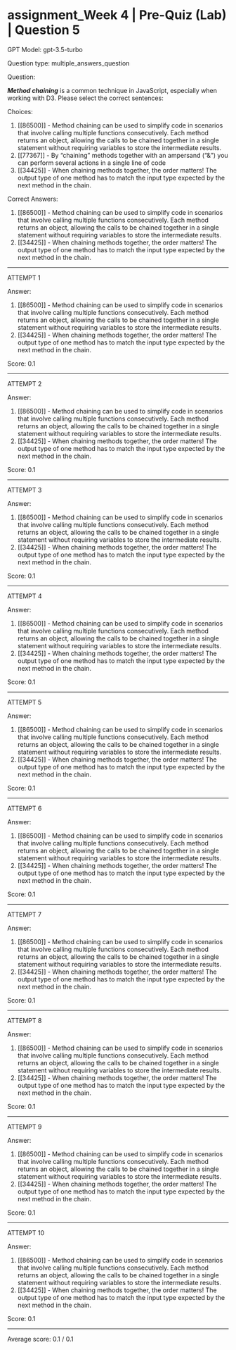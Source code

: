 # assignment_Week 4 | Pre-Quiz (Lab) | Question 5

GPT Model: gpt-3.5-turbo

Question type: multiple_answers_question

Question:
<div><p><strong><i>Method chaining</i></strong><span> is a common technique in JavaScript, especially when working with D3. Please select the correct sentences:</span></p></div>

Choices:
1. [[86500]] - Method chaining can be used to simplify code in scenarios that involve calling multiple functions consecutively. Each method returns an object, allowing the calls to be chained together in a single statement without requiring variables to store the intermediate results.
2. [[77367]] - By “chaining” methods together with an ampersand (“&”) you can perform several actions in a single line of code
3. [[34425]] - When chaining methods together, the order matters! The output type of one method has to match the input type expected by the next method in the chain.

Correct Answers:
1. [[86500]] - Method chaining can be used to simplify code in scenarios that involve calling multiple functions consecutively. Each method returns an object, allowing the calls to be chained together in a single statement without requiring variables to store the intermediate results.
3. [[34425]] - When chaining methods together, the order matters! The output type of one method has to match the input type expected by the next method in the chain.

****************************************

ATTEMPT 1

Answer: 
1. [[86500]] - Method chaining can be used to simplify code in scenarios that involve calling multiple functions consecutively. Each method returns an object, allowing the calls to be chained together in a single statement without requiring variables to store the intermediate results.
3. [[34425]] - When chaining methods together, the order matters! The output type of one method has to match the input type expected by the next method in the chain.

Score: 0.1

--------------------

ATTEMPT 2

Answer: 
1. [[86500]] - Method chaining can be used to simplify code in scenarios that involve calling multiple functions consecutively. Each method returns an object, allowing the calls to be chained together in a single statement without requiring variables to store the intermediate results.
3. [[34425]] - When chaining methods together, the order matters! The output type of one method has to match the input type expected by the next method in the chain.

Score: 0.1

--------------------

ATTEMPT 3

Answer: 
1. [[86500]] - Method chaining can be used to simplify code in scenarios that involve calling multiple functions consecutively. Each method returns an object, allowing the calls to be chained together in a single statement without requiring variables to store the intermediate results.
3. [[34425]] - When chaining methods together, the order matters! The output type of one method has to match the input type expected by the next method in the chain.

Score: 0.1

--------------------

ATTEMPT 4

Answer:
1. [[86500]] - Method chaining can be used to simplify code in scenarios that involve calling multiple functions consecutively. Each method returns an object, allowing the calls to be chained together in a single statement without requiring variables to store the intermediate results.
3. [[34425]] - When chaining methods together, the order matters! The output type of one method has to match the input type expected by the next method in the chain.

Score: 0.1

--------------------

ATTEMPT 5

Answer: 
1. [[86500]] - Method chaining can be used to simplify code in scenarios that involve calling multiple functions consecutively. Each method returns an object, allowing the calls to be chained together in a single statement without requiring variables to store the intermediate results.
3. [[34425]] - When chaining methods together, the order matters! The output type of one method has to match the input type expected by the next method in the chain.

Score: 0.1

--------------------

ATTEMPT 6

Answer: 
1. [[86500]] - Method chaining can be used to simplify code in scenarios that involve calling multiple functions consecutively. Each method returns an object, allowing the calls to be chained together in a single statement without requiring variables to store the intermediate results.
3. [[34425]] - When chaining methods together, the order matters! The output type of one method has to match the input type expected by the next method in the chain.

Score: 0.1

--------------------

ATTEMPT 7

Answer: 
1. [[86500]] - Method chaining can be used to simplify code in scenarios that involve calling multiple functions consecutively. Each method returns an object, allowing the calls to be chained together in a single statement without requiring variables to store the intermediate results.
3. [[34425]] - When chaining methods together, the order matters! The output type of one method has to match the input type expected by the next method in the chain.

Score: 0.1

--------------------

ATTEMPT 8

Answer:
1. [[86500]] - Method chaining can be used to simplify code in scenarios that involve calling multiple functions consecutively. Each method returns an object, allowing the calls to be chained together in a single statement without requiring variables to store the intermediate results.
3. [[34425]] - When chaining methods together, the order matters! The output type of one method has to match the input type expected by the next method in the chain.

Score: 0.1

--------------------

ATTEMPT 9

Answer: 
1. [[86500]] - Method chaining can be used to simplify code in scenarios that involve calling multiple functions consecutively. Each method returns an object, allowing the calls to be chained together in a single statement without requiring variables to store the intermediate results.
3. [[34425]] - When chaining methods together, the order matters! The output type of one method has to match the input type expected by the next method in the chain.

Score: 0.1

--------------------

ATTEMPT 10

Answer: 
1. [[86500]] - Method chaining can be used to simplify code in scenarios that involve calling multiple functions consecutively. Each method returns an object, allowing the calls to be chained together in a single statement without requiring variables to store the intermediate results.
3. [[34425]] - When chaining methods together, the order matters! The output type of one method has to match the input type expected by the next method in the chain.

Score: 0.1

--------------------

Average score: 0.1 / 0.1

